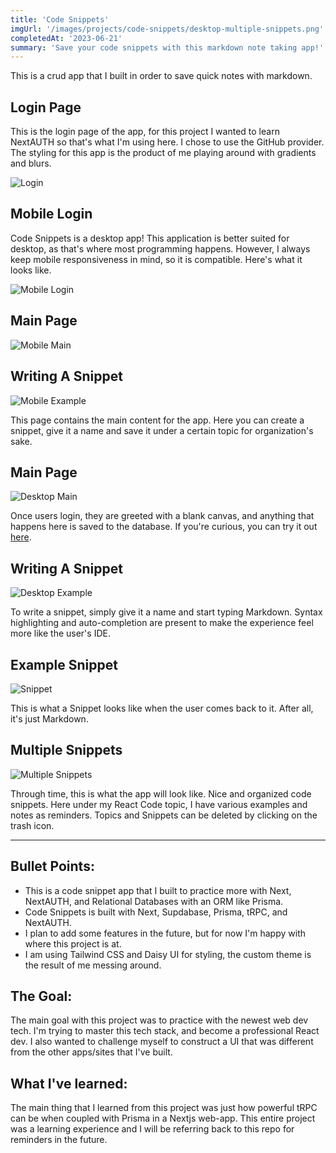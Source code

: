 ```yaml
---
title: 'Code Snippets'
imgUrl: '/images/projects/code-snippets/desktop-multiple-snippets.png'
completedAt: '2023-06-21'
summary: 'Save your code snippets with this markdown note taking app!'
---
```


This is a crud app that I built in order to save quick notes with markdown.

## Login Page

This is the login page of the app, for this project I wanted to learn NextAUTH so that's what I'm using here. I chose to use the GitHub provider. The styling for this app is the product of me playing around with gradients and blurs.

![Login](/images/projects/code-snippets/desktop-login.png)

## Mobile Login

Code Snippets is a desktop app! This application is better suited for desktop, as that's where most programming happens. However, I always keep mobile responsiveness in mind, so it is compatible. Here's what it looks like.

![Mobile Login](/images/projects/code-snippets/mobile-login.png)

## Main Page

![Mobile Main](/images/projects/code-snippets/mobile-main.png)

## Writing A Snippet

![Mobile Example](/images/projects/code-snippets/mobile-example.png)

This page contains the main content for the app. Here you can create a snippet, give it a name and save it under a certain topic for organization's sake.

## Main Page

![Desktop Main](/images/projects/code-snippets/desktop-main.png)

Once users login, they are greeted with a blank canvas, and anything that happens here is saved to the database. If you're curious, you can try it out [here](https://code-snippets-com.vercel.app/).

## Writing A Snippet

![Desktop Example](/images/projects/code-snippets/desktop-tRPC-topic.png)

To write a snippet, simply give it a name and start typing Markdown. Syntax highlighting and auto-completion are present to make the experience feel more like the user's IDE.

## Example Snippet

![Snippet](/images/projects/code-snippets/desktop-snippet.png)

This is what a Snippet looks like when the user comes back to it. After all, it's just Markdown.

## Multiple Snippets

![Multiple Snippets](/images/projects/code-snippets/desktop-multiple-snippets.png)

Through time, this is what the app will look like. Nice and organized code snippets. Here under my React Code topic, I have various examples and notes as reminders. Topics and Snippets can be deleted by clicking on the trash icon.

---

## Bullet Points:

- This is a code snippet app that I built to practice more with Next, NextAUTH, and Relational Databases with an ORM like Prisma.
- Code Snippets is built with Next, Supdabase, Prisma, tRPC, and NextAUTH.
- I plan to add some features in the future, but for now I'm happy with where this project is at.
- I am using Tailwind CSS and Daisy UI for styling, the custom theme is the result of me messing around.

## The Goal:

The main goal with this project was to practice with the newest web dev tech. I'm trying to master this tech stack, and become a professional React dev. I also wanted to challenge myself to construct a UI that was different from the other apps/sites that I've built.

## What I've learned:

The main thing that I learned from this project was just how powerful tRPC can be when coupled with Prisma in a Nextjs web-app. This entire project was a learning experience and I will be referring back to this repo for reminders in the future.
